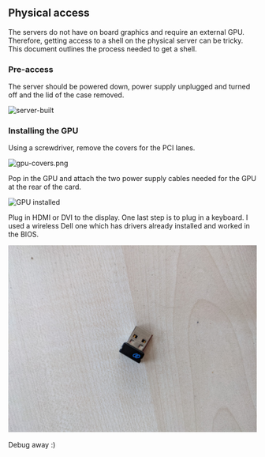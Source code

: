 ## Physical access

The servers do not have on board graphics and require an external GPU. Therefore, getting access to a shell on the
physical server can be tricky. This document outlines the process needed to get a shell.

### Pre-access

The server should be powered down, power supply unplugged and turned off and the lid of the case removed.

![server-built](img/server-built.png)

### Installing the GPU

Using a screwdriver, remove the covers for the PCI lanes.

![gpu-covers.png](img/gpu-covers.png)

Pop in the GPU and attach the two power supply cables needed for the GPU at the rear of the card.

![GPU installed](img/test-GPU.png)

Plug in HDMI or DVI to the display. One last step is to plug in a keyboard. I used a wireless Dell one which has drivers
already installed and worked in the BIOS.

![dongle.png](img/dongle.png)

Debug away :)
